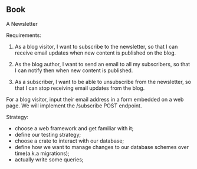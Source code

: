 ## Book

A Newsletter

Requirements:

1. As a blog visitor, I want to subscribe to the newsletter, so that I can receive email
updates when new content is published on the blog.
   
2. As the blog author, I want to send an email to all my subscribers, so that I
can notify then when new content is published.
   
3. As a subscriber, I want to be able to unsubscribe from the newsletter,
so that I can stop receiving email updates from the blog.
   
For a blog visitor, input their email address in a form embedded on a web page.
We will implement the /subscribe POST endpoint.

Strategy:

* choose a web framework and get familiar with it;
* define our testing strategy;
* choose a crate to interact with our database;
* define how we want to manage changes to our database schemes over time(a.k.a migrations);
* actually write some queries;


